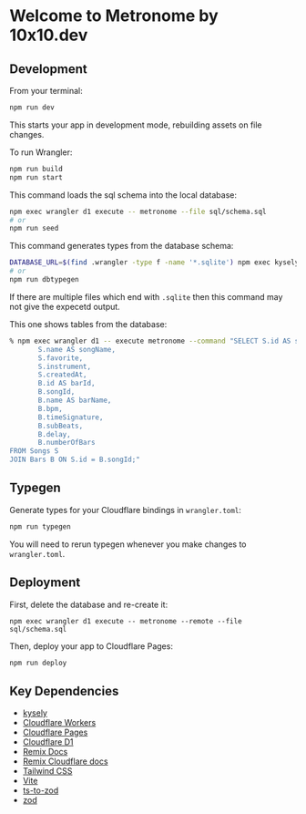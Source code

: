 # Welcome to Metronome by 10x10.dev

## Development

From your terminal:

```sh
npm run dev
```

This starts your app in development mode, rebuilding assets on file changes.

To run Wrangler:

```sh
npm run build
npm run start
```

This command loads the sql schema into the local database:

```sh
npm exec wrangler d1 execute -- metronome --file sql/schema.sql
# or
npm run seed
```


This command generates types from the database schema:
```sh
DATABASE_URL=$(find .wrangler -type f -name '*.sqlite') npm exec kysely-codegen -- --out-file app/db.d.ts
# or
npm run dbtypegen
```
If there are multiple files which end with `.sqlite` then this command may not give the expecetd output.

This one shows tables from the database:
```sh
% npm exec wrangler d1 -- execute metronome --command "SELECT S.id AS songId, 
       S.name AS songName,
       S.favorite,
       S.instrument,
       S.createdAt,
       B.id AS barId,
       B.songId,
       B.name AS barName,
       B.bpm,
       B.timeSignature,
       B.subBeats,
       B.delay,
       B.numberOfBars
FROM Songs S
JOIN Bars B ON S.id = B.songId;"
```

## Typegen

Generate types for your Cloudflare bindings in `wrangler.toml`:

```sh
npm run typegen
```

You will need to rerun typegen whenever you make changes to `wrangler.toml`.

## Deployment

First, delete the database and re-create it:
```
npm exec wrangler d1 execute -- metronome --remote --file sql/schema.sql
```

Then, deploy your app to Cloudflare Pages:

```sh
npm run deploy
```

## Key Dependencies

- [kysely](https://kysely.dev/docs/intro)
- [Cloudflare Workers](https://developers.cloudflare.com/workers/)
- [Cloudflare Pages](https://developers.cloudflare.com/pages/)
- [Cloudflare D1](https://developers.cloudflare.com/d1/)
- [Remix Docs](https://remix.run/docs)
- [Remix Cloudflare docs](https://remix.run/guides/vite#cloudflare)
- [Tailwind CSS](https://tailwindcss.com/)
- [Vite](https://vitejs.dev/guide/features.html#css)
- [ts-to-zod](https://github.com/fabien0102/ts-to-zod)
- [zod](https://github.com/colinhacks/zod)